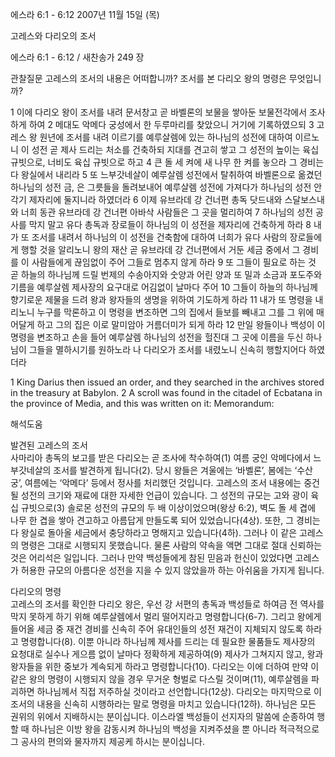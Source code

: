 에스라 6:1 - 6:12 
2007년 11월 15일 (목)

고레스와 다리오의 조서



에스라 6:1 - 6:12 / 새찬송가 249 장


관찰질문
고레스의 조서의 내용은 어떠합니까? 
조서를 본 다리오 왕의 명령은 무엇입니까? 

1 이에 다리오 왕이 조서를 내려 문서창고 곧 바벨론의 보물을 쌓아둔 보물전각에서 조사하게 하여 2 메대도 악메다 궁성에서 한 두루마리를 찾았으니 거기에 기록하였으되 3 고레스 왕 원년에 조서를 내려 이르기를 예루살렘에 있는 하나님의 성전에 대하여 이르노니 이 성전 곧 제사 드리는 처소를 건축하되 지대를 견고히 쌓고 그 성전의 높이는 육십 규빗으로, 너비도 육십 규빗으로 하고 4 큰 돌 세 켜에 새 나무 한 켜를 놓으라 그 경비는 다 왕실에서 내리라 5 또 느부갓네살이 예루살렘 성전에서 탈취하여 바벨론으로 옮겼던 하나님의 성전 금, 은 그릇들을 돌려보내어 예루살렘 성전에 가져다가 하나님의 성전 안 각기 제자리에 둘지니라 하였더라 6 이제 유브라데 강 건너편 총독 닷드내와 스달보스내와 너희 동관 유브라데 강 건너편 아바삭 사람들은 그 곳을 멀리하여 7 하나님의 성전 공사를 막지 말고 유다 총독과 장로들이 하나님의 이 성전을 제자리에 건축하게 하라 8 내가 또 조서를 내려서 하나님의 이 성전을 건축함에 대하여 너희가 유다 사람의 장로들에게 행할 것을 알리노니 왕의 재산 곧 유브라데 강 건너편에서 거둔 세금 중에서 그 경비를 이 사람들에게 끊임없이 주어 그들로 멈추지 않게 하라 9 또 그들이 필요로 하는 것 곧 하늘의 하나님께 드릴 번제의 수송아지와 숫양과 어린 양과 또 밀과 소금과 포도주와 기름을 예루살렘 제사장의 요구대로 어김없이 날마다 주어 10 그들이 하늘의 하나님께 향기로운 제물을 드려 왕과 왕자들의 생명을 위하여 기도하게 하라 11 내가 또 명령을 내리노니 누구를 막론하고 이 명령을 변조하면 그의 집에서 들보를 빼내고 그를 그 위에 매어달게 하고 그의 집은 이로 말미암아 거름더미가 되게 하라 12 만일 왕들이나 백성이 이 명령을 변조하고 손을 들어 예루살렘 하나님의 성전을 헐진대 그 곳에 이름을 두신 하나님이 그들을 멸하시기를 원하노라 나 다리오가 조서를 내렸노니 신속히 행할지어다 하였더라  

1 King Darius then issued an order, and they searched in the archives stored in the treasury at Babylon. 2 A scroll was found in the citadel of Ecbatana in the province of Media, and this was written on it: Memorandum:

해석도움





발견된 고레스의 조서  
사마리아 총독의 보고를 받은 다리오는 곧 조사에 착수하여(1) 여름 궁인 악메다에서 느부갓네살의 조서를 발견하게 됩니다(2). 당시 왕들은 겨울에는 ‘바벨론’, 봄에는 ‘수산 궁’, 여름에는 ‘악메다’ 등에서 정사를 처리했던 것입니다. 고레스의 조서 내용에는 중건될 성전의 크기와 재료에 대한 자세한 언급이 있습니다. 그 성전의 규모는 고와 광이 육십 규빗으로(3) 솔로몬 성전의 규모의 두 배 이상이었으며(왕상 6:2), 벽도 돌 세 겹에 나무 한 겹을 쌓아 견고하고 아름답게 만들도록 되어 있었습니다(4상). 또한, 그 경비는 다 왕실로 돌아올 세금에서 충당하라고 명해지고 있습니다(4하). 그러나 이 같은 고레스의 명령은 그대로 시행되지 못했습니다. 물론 사람의 약속을 액면 그대로 절대 신뢰하는 것은 어리석은 일입니다. 그러나 만약 백성들에게 참된 믿음과 헌신이 있었다면 고레스가 허용한 규모의 아름다운 성전을 지을 수 있지 않았을까 하는 아쉬움을 가지게 됩니다.     

다리오의 명령  
고레스의 조서를 확인한 다리오 왕은, 우선 강 서편의 총독과 백성들로 하여금 전 역사를 막지 못하게 하기 위해 예루살렘에서 멀리 떨어지라고 명령합니다(6-7). 그리고 왕에게 들어올 세금 중 재건 경비를 신속히 주어 유대인들의 성전 재건이 지체되지 않도록 하라고 명령합니다(8). 이뿐 아니라 하나님께 제사를 드리는 데 필요한 물품들도 제사장의 요청대로 실수나 게으름 없이 날마다 정확하게 제공하여(9) 제사가 그쳐지지 않고, 왕과 왕자들을 위한 중보가 계속되게 하라고 명령합니다(10). 다리오는 이에 더하여 만약 이 같은 왕의 명령이 시행되지 않을 경우 무거운 형벌로 다스릴 것이며(11), 예루살렘을 파괴하면 하나님께서 직접 저주하실 것이라고 선언합니다(12상). 다리오는 마지막으로 이 조서의 내용을 신속히 시행하라는 말로 명령을 마치고 있습니다(12하). 하나님은 모든 권위의 위에서 지배하시는 분이십니다. 이스라엘 백성들이 선지자의 말씀에 순종하여 행할 때 하나님은 이방 왕을 감동시켜 하나님의 백성을 지켜주셨을 뿐 아니라 적극적으로 그 공사의 편의와 물자까지 제공케 하시는 분이십니다.